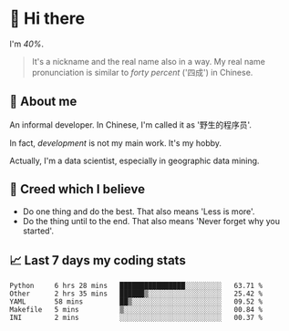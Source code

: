 # 👋 Hi there

I'm *40%*.

> It's a nickname and the real name also in a way.
> My real name pronunciation is similar to *forty percent* ('四成') in Chinese.

## :speech_balloon: About me

An informal developer. In Chinese, I'm called it as '野生的程序员'.

In fact, _development_ is not my main work. It's my hobby.

Actually, I'm a data scientist, especially in geographic data mining.

## :see_no_evil: Creed which I believe

- Do one thing and do the best. That also means 'Less is more'.
- Do the thing until to the end. That also means 'Never forget why you started'.

## :chart_with_upwards_trend: Last 7 days my coding stats

<!--START_SECTION:waka-->

```text
Python     6 hrs 28 mins   ████████████████░░░░░░░░░   63.71 %
Other      2 hrs 35 mins   ██████▒░░░░░░░░░░░░░░░░░░   25.42 %
YAML       58 mins         ██▒░░░░░░░░░░░░░░░░░░░░░░   09.52 %
Makefile   5 mins          ▒░░░░░░░░░░░░░░░░░░░░░░░░   00.84 %
INI        2 mins          ░░░░░░░░░░░░░░░░░░░░░░░░░   00.37 %
```

<!--END_SECTION:waka-->
